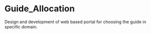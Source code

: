 # Guide_Allocation
Design and development of web based portal for choosing the guide in specific domain.
